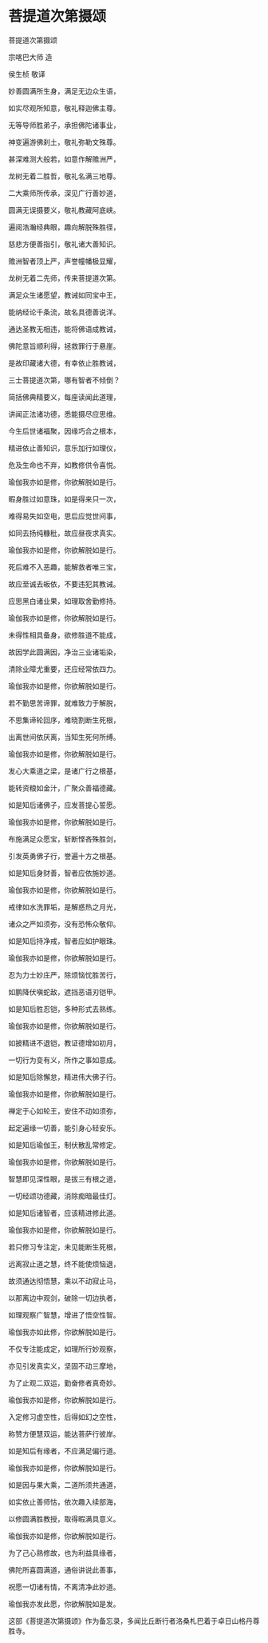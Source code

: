 # 菩提道次第摄颂

菩提道次第摄颂

宗喀巴大师 造

侯生桢 敬译

妙善圆满所生身，满足无边众生语，

如实尽观所知意，敬礼释迦佛主尊。

无等导师胜弟子，承担佛陀诸事业，

神变遍游佛刹土，敬礼弥勒文殊尊。

甚深难测大般若，如意作解赡洲严，

龙树无着二胜哲，敬礼名满三地尊。

二大乘师所传承，深见广行善妙道，

圆满无误摄要义，敬礼教藏阿底峡。

遍阅浩瀚经典眼，趣向解脱殊胜径，

慈悲方便善指引，敬礼诸大善知识。

赡洲智者顶上严，声誉幢幡极显耀，

龙树无着二先师，传来菩提道次第。

满足众生诸愿望，教诫如同宝中王，

能纳经论千条流，故名具德善说洋。

通达圣教无相违，能将佛语成教诫，

佛陀意旨顺利得，拯救罪行于悬崖。

是故印藏诸大德，有幸依止胜教诫，

三士菩提道次第，哪有智者不倾倒？

简括佛典精要义，每座读闻此道理，

讲闻正法诸功德，悉能摄尽应思维。

今生后世诸福聚，因缘巧合之根本，

精进依止善知识，意乐加行如理仪，

危及生命也不弃，如教修供令喜悦。

瑜伽我亦如是修，你欲解脱如是行。

暇身胜过如意珠，如是得来只一次，

难得易失如空电，思后应觉世间事，

如同去扬纯糠秕，故应昼夜求真实。

瑜伽我亦如是修，你欲解脱如是行。

死后难不入恶趣，能解救者唯三宝，

故应至诚去皈依，不要违犯其教诫。

应思黑白诸业果，如理取舍勤修持。

瑜伽我亦如是修，你欲解脱如是行。

未得性相具备身，欲修胜道不能成，

故因学此圆满因，净治三业诸垢染，

清除业障尤重要，还应经常依四力。

瑜伽我亦如是修，你欲解脱如是行。

若不勤思苦谛罪，就难致力于解脱，

不思集谛轮回序，难晓割断生死根，

出离世间依厌离，当知生死何所缚。

瑜伽我亦如是修，你欲解脱如是行。

发心大乘道之梁，是诸广行之根基，

能转资粮如金汁，广聚众善福德藏。

如是知后诸佛子，应发菩提心誓愿。

瑜伽我亦如是修，你欲解脱如是行。

布施满足众愿宝，斩断悭吝殊胜剑，

引发英勇佛子行，誉遍十方之根基。

如是知后身财善，智者应依施妙道。

瑜伽我亦如是修，你欲解脱如是行。

戒律如水洗罪垢，是解惑热之月光，

诸众之严如须弥，没有恐怖众敬仰。

如是知后持净戒，智者应如护眼珠。

瑜伽我亦如是修，你欲解脱如是行。

忍为力士妙庄严，除烦恼忧胜苦行，

如鹏降伏嗔蛇敌，遮挡恶语刃铠甲。

如是知后胜忍铠，多种形式去熟练。

瑜伽我亦如是修，你欲解脱如是行。

如披精进不退铠，教证德增如初月，

一切行为变有义，所作之事如意成。

如是知后除懈怠，精进伟大佛子行。

瑜伽我亦如是修，你欲解脱如是行。

禅定于心如轮王，安住不动如须弥，

起定遍缘一切善，能引身心轻安乐。

如是知后瑜伽王，制伏散乱常修定。

瑜伽我亦如是修，你欲解脱如是行。

智慧即见深性眼，是拔三有根之道，

一切经颂功德藏，消除痴暗最佳灯。

如是知后诸智者，应该精进修此道。

瑜伽我亦如是修，你欲解脱如是行。

若只修习专注定，未见能断生死根，

远离寂止道之慧，终不能使烦恼退，

故须通达彻悟慧，乘以不动寂止马，

以那离边中观剑，破除一切边执者，

如理观察广智慧，增进了悟空性智。

瑜伽我亦如此修，你欲解脱如是行。

不仅专注能成定，如理所行妙观察，

亦见引发真实义，坚固不动三摩地，

为了止观二双运，勤奋修者真奇妙。

瑜伽我亦如是修，你欲解脱如是行。

入定修习虚空性，后得如幻之空性，

称赞方便慧双运，能达菩萨行彼岸。

如是知后有缘者，不应满足偏行道。

瑜伽我亦如是修，你欲解脱如是行。

如是因与果大乘，二道所须共通道，

如实依止善师怙，依次趣入续部海，

以修圆满胜教授，取得暇满具意义。

瑜伽我亦如是修，你欲解脱如是行。

为了己心熟修故，也为利益具缘者，

佛陀所喜圆满道，通俗讲说此善事，

祝愿一切诸有情，不离清净此妙道。

瑜伽我亦发此愿，你欲解脱如是发。

这部《菩提道次第摄颂》作为备忘录，多闻比丘断行者洛桑札巴着于卓日山格丹尊胜寺。

